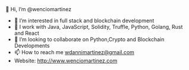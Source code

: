 

<!---
wencio/wencio is a ✨ special ✨ repository because its `README.md` (this file) appears on your GitHub profile.
You can click the Preview link to take a look at your changes.
--->👋 Hi, I’m @wenciomartinez 
- 👀 I’m interested in full stack and blockchain development 
- 🌱 I work with Java, JavaScript, Solidity, Truffle, Python, Golang, Rust and React 
- 💞️ I’m looking to collaborate on Python,Crypto and Blockchain Developments 
- 📫 How to reach me wdannimartinez@gmail.com
- Website: http://www.wenciomartinez.com
